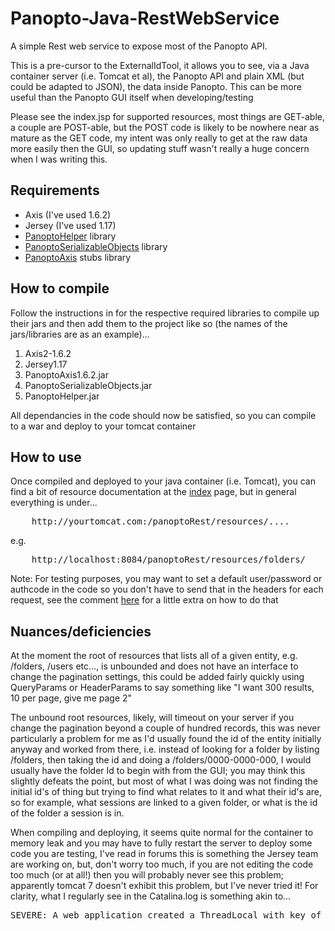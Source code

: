 Panopto-Java-RestWebService
===========================

A simple Rest web service to expose most of the Panopto API.

This is a pre-cursor to the ExternalIdTool, it allows you to see, via a Java container server (i.e. Tomcat et al), the Panopto API and plain XML (but could be adapted to JSON), the data inside Panopto. This can be more useful than the Panopto GUI itself when developing/testing

Please see the index.jsp for supported resources, most things are GET-able, a couple are POST-able, but the POST code is likely to be nowhere near as mature as the GET code, my intent was only really to get at the raw data more easily then the GUI, so updating stuff wasn't really a huge concern when I was writing this.

Requirements
------------

* Axis (I've used 1.6.2)
* Jersey (I've used 1.17)
* [PanoptoHelper](https://github.com/andmar8/Panopto-Java-RestWebServiceHelper) library
* [PanoptoSerializableObjects](https://github.com/andmar8/Panopto-Java-SerializableObjects) library
* [PanoptoAxis](https://github.com/andmar8/Panopto-Java-Axis) stubs library

How to compile
--------------

Follow the instructions in for the respective required libraries to compile up their jars and then add them to the project like so (the names of the jars/libraries are as an example)...

1. Axis2-1.6.2
2. Jersey1.17
3. PanoptoAxis1.6.2.jar
4. PanoptoSerializableObjects.jar
5. PanoptoHelper.jar

All dependancies in the code should now be satisfied, so you can compile to a war and deploy to your tomcat container

How to use
----------

Once compiled and deployed to your java container (i.e. Tomcat), you can find a bit of resource documentation at the [index](https://github.com/andmar8/Panopto-Java-RestWebService/blob/master/web/index.jsp) page, but in general everything is under...

<pre>
	http://yourtomcat.com:<yourport>/panoptoRest/resources/....
</pre>

e.g.

<pre>
	http://localhost:8084/panoptoRest/resources/folders/
</pre>

Note: For testing purposes, you may want to set a default user/password or authcode in the code so you don't have to send that in the headers for each request, see the comment [here](https://github.com/andmar8/Panopto-Java-RestWebService/blob/master/src/java/rest/resources/panopto/BasicResource.java#L43) for a little extra on how to do that

Nuances/deficiencies
--------------------

At the moment the root of resources that lists all of a given entity, e.g. /folders, /users etc..., is unbounded and does not have an interface to change the pagination settings, this could be added fairly quickly using QueryParams or HeaderParams to say something like "I want 300 results, 10 per page, give me page 2"

The unbound root resources, likely, will timeout on your server if you change the pagination beyond a couple of hundred records, this was never particularly a problem for me as I'd usually found the id of the entity initially anyway and worked from there, i.e. instead of looking for a folder by listing /folders, then taking the id and doing a /folders/0000-0000-000, I would usually have the folder Id to begin with from the GUI; you may think this slightly defeats the point, but most of what I was doing was not finding the initial id's of thing but trying to find what relates to it and what their id's are, so for example, what sessions are linked to a given folder, or what is the id of the folder a session is in.

When compiling and deploying, it seems quite normal for the container to memory leak and you may have to fully restart the server to deploy some code you are testing, I've read in forums this is something the Jersey team are working on, but, don't worry too much, if you are not editing the code too much (or at all!) then you will probably never see this problem; apparently tomcat 7 doesn't exhibit this problem, but I've never tried it! For clarity, what I regularly see in the Catalina.log is something akin to...

<pre>
SEVERE: A web application created a ThreadLocal with key of type [null] (value [com.sun.xml.bind.v2.ClassFactory$1@bd61d4]) and a value of type [java.util.WeakHashMap] (value [{class javax.xml.bind.annotation.W3CDomHandler=java.lang.ref.WeakReference@161df1f}]) but failed to remove it when the web application was stopped. To prevent a memory leak, the ThreadLocal has been forcibly removed.
</pre>
